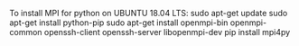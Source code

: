 To install MPI for python on UBUNTU 18.04 LTS:
sudo apt-get update
sudo apt-get install python-pip
sudo apt-get install openmpi-bin openmpi-common openssh-client openssh-server libopenmpi-dev
pip install mpi4py